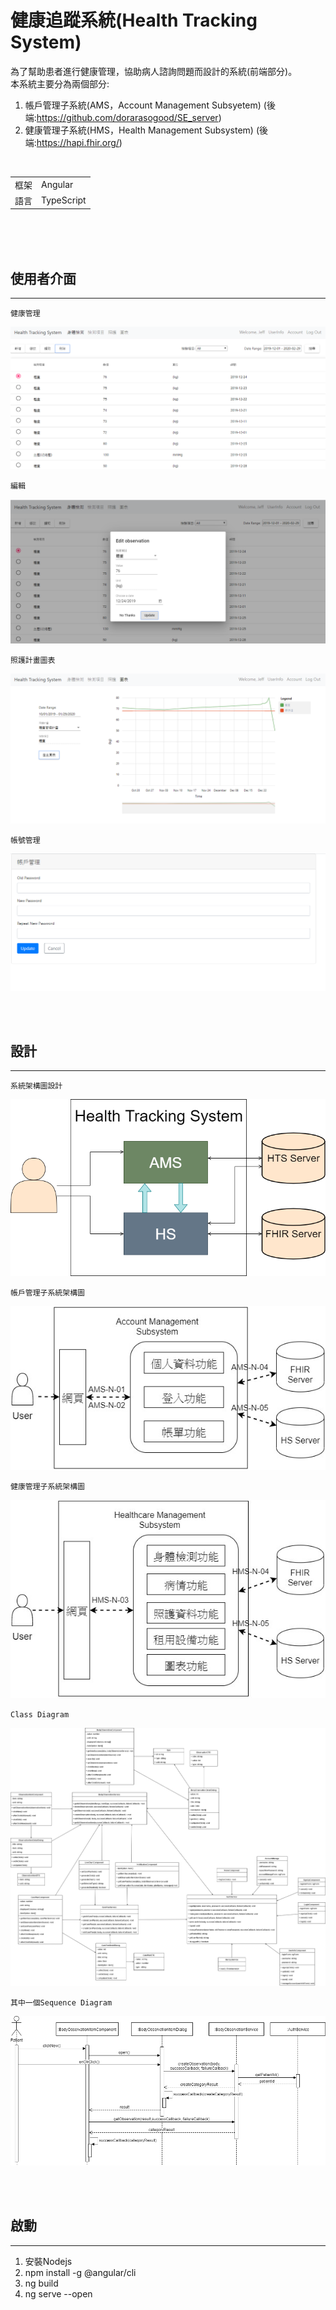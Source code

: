 # 健康追蹤系統(Health Tracking System)

為了幫助患者進行健康管理，協助病人諮詢問題而設計的系統(前端部分)。
<br>本系統主要分為兩個部分:
1. 帳戶管理子系統(AMS，Account Management Subsyetem) (後端:https://github.com/dorarasogood/SE_server)
2. 健康管理子系統(HMS，Health Management Subsystem) (後端:https://hapi.fhir.org/)

<br>

|        |       |
|  ----  | ----  |
| 框架   | Angular |
| 語言   | TypeScript |


<br>
<br>
<br>

## 使用者介面
- - - -

`健康管理`

![hms](/readme_images/hms.png)

`編輯`

![hms_edit](/readme_images/hms_edit.png)

`照護計畫圖表`

![hms_chart](/readme_images/hms_chart.png)

`帳號管理`

![account_management](/readme_images/account_management.png)

<br>
<br>

## 設計
- - - -

`系統架構圖設計`

![system_architecture](/readme_images/system_architecture.png)

`帳戶管理子系統架構圖`

![ams_architecture](/readme_images/ams_architecture.jpg)

`健康管理子系統架構圖`

![hms_architecture](/readme_images/hms_architecture.jpg)

`Class Diagram`

![class_diagram](/readme_images/class_diagram.png)

`其中一個Sequence Diagram`

![sd](/readme_images/sd.png)

<br>
<br>

## 啟動
- - - -
1. 安裝Nodejs 
2. npm install -g @angular/cli 
3. ng build 
4. ng serve --open 